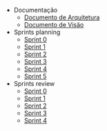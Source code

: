 - Documentação
    - [Documento de Arquitetura](./wiki/documento_arquitetura.md)
    - [Documento de Visão](./wiki/documento_visao.md)
- Sprints planning
    - [Sprint 0](./wiki/Sprint0/documento_sprint0.md)
    - [Sprint 1](./wiki/Sprint1/documento_sprint1.md)
    - [Sprint 2](./wiki/Sprint2/documento_sprint2.md)
    - [Sprint 3](./wiki/Sprint3/documento_sprint3.md)
    - [Sprint 4](./wiki/Sprint4/documento_sprint4.md)
    - [Sprint 5](./wiki/Sprint5/documento_sprint5.md)
- Sprints review
    - [Sprint 0](./wiki/Sprint0/result_sprint0.md)
    - [Sprint 1](./wiki/Sprint1/result_sprint1.md)
    - [Sprint 2](./wiki/Sprint2/result_sprint2.md)
    - [Sprint 3](./wiki/Sprint3/result_sprint3.md)
    - [Sprint 4](./wiki/Sprint3/result_sprint4.md)